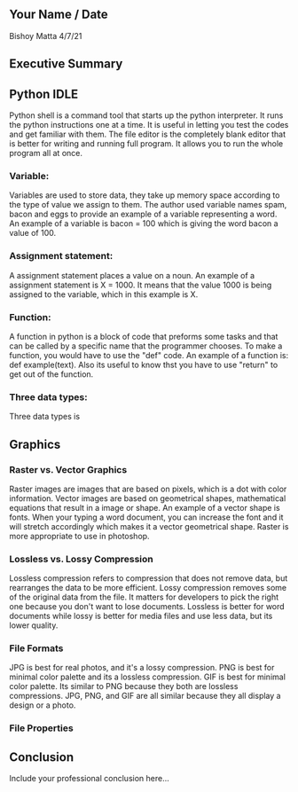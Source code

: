 ## Your Name / Date
Bishoy Matta
4/7/21
## Executive Summary 


## Python IDLE
Python shell is a command tool that starts up the python interpreter. It runs the python instructions one at a time. It is useful in letting you test the codes and get familiar with them. The file editor is the completely blank editor that is better for writing and running full program. It allows you to run the whole program all at once.
### Variable:
Variables are used to store data, they take up memory space according to the type of value we assign to them. The author used variable names spam, bacon and eggs to provide an example of a variable representing a word. An example of a variable is bacon = 100 which is giving the word bacon a value of 100. 
### Assignment statement:
A assignment statement places a value on a noun. An example of a assignment statement is X = 1000. It means that the value 1000 is being assigned to the variable, which in this example is X.
### Function:
A function in python is a block of code that preforms some tasks and that can be called by a specific name that the programmer chooses. To make a function, you would have to use the "def" code. An example of a function is: def example(text). Also its useful to know thst you have to use "return" to get out of the function.
### Three data types:
Three data types is 
## Graphics

### Raster vs. Vector Graphics
Raster images are images that are based on pixels, which is a dot with color information. Vector images are based on geometrical shapes, mathematical equations that result in a image or shape. An example of a vector shape is fonts. When your typing a word document, you can increase the font and it will stretch accordingly which makes it a vector geometrical shape. Raster is more appropriate to use in photoshop.
### Lossless vs. Lossy Compression
Lossless compression refers to compression that does not remove data, but rearranges the data to be more efficient. Lossy compression removes some of the original data from the file. It matters for developers to pick the right one because you don't want to lose documents. Lossless is better for word documents while lossy is better for media files and use less data, but its lower quality.

### File Formats
JPG is best for real photos, and it's a lossy compression. PNG is best for minimal color palette and its a lossless compression. GIF is best for minimal color palette. Its similar to PNG because they both are lossless compressions. JPG, PNG, and GIF are all similar because they all display a design or a photo.
### File Properties

## Conclusion

Include your professional conclusion here...
